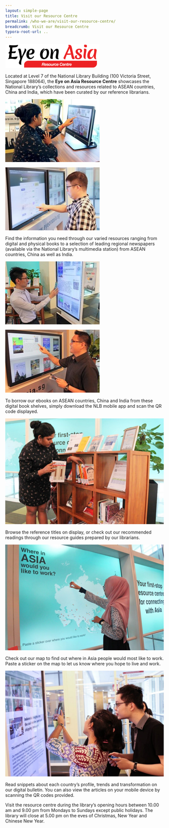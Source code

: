 ```yaml
---
layout: simple-page
title: Visit our Resource Centre
permalink: /who-we-are/visit-our-resource-centre/
breadcrumb: Visit our Resource Centre
typora-root-url: ..
---
```


![Eye on Asia Resource Centre](/images/EOA-Resource-Centre-logo-300x76.png)

Located at Level 7 of the National Library Building (100 Victoria Street, Singapore 188064), the **Eye on Asia Resource Centre** showcases the National Library’s collections and resources related to ASEAN countries, China and India, which have been curated by our reference librarians.

![Eye on Asia Resource Centre](/images/EOA-Resource-Centre-pic1-300x200.jpg)

![Eye on Asia Resource Centre](/images/EOA-Resource-Centre-pic2-300x200.jpg)

Find the information you need through our varied resources ranging from digital and physical books to a selection of leading regional newspapers (available via the National Library’s multimedia station) from ASEAN countries, China as well as India.

![Eye on Asia Resource Centre](/images/EOA-Resource-Centre-pic3-300x200.jpg)

![Eye on Asia Resource Centre](/images/EOA-Resource-Centre-pic4-300x200.jpg)

To borrow our ebooks on ASEAN countries, China and India from these digital book shelves, simply download the NLB mobile app and scan the QR code displayed.

![Eye on Asia Resource Centre](/images/EOA-Resource-Centre-pic5-1024x683.jpg)

Browse the reference titles on display, or check out our recommended readings through our resource guides prepared by our librarians.

![Eye on Asia Resource Centre](/images/EOA-Resource-Centre-pic6-1024x683.jpg)

Check out our map to find out where in Asia people would most like to work. Paste a sticker on the map to let us know where you hope to live and work.

![Eye on Asia Resource Centre](/images/EOA-Resource-Centre-pic7-1024x682.jpg)

Read snippets about each country’s profile, trends and transformation on our digital bulletin. You can also view the articles on your mobile device by scanning the QR codes provided.

Visit the resource centre during the library’s opening hours between 10.00 am and 9.00 pm from Mondays to Sundays except public holidays. The library will close at 5.00 pm on the eves of Christmas, New Year and Chinese New Year.